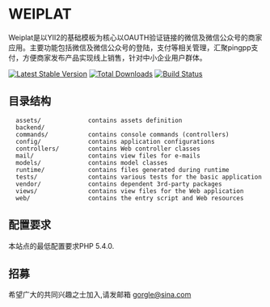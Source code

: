 WEIPLAT
============================

Weiplat是以YII2的基础模板为核心以OAUTH验证链接的微信及微信公众号的商家应用。主要功能包括微信及微信公众号的登陆，支付等相关管理，汇聚pingpp支付，方便商家发布产品实现线上销售，针对中小企业用户群体。

[![Latest Stable Version](https://poser.pugx.org/yiisoft/yii2-app-basic/v/stable.png)](https://packagist.org/packages/yiisoft/yii2-app-basic)
[![Total Downloads](https://poser.pugx.org/yiisoft/yii2-app-basic/downloads.png)](https://packagist.org/packages/yiisoft/yii2-app-basic)
[![Build Status](https://travis-ci.org/yiisoft/yii2-app-basic.svg?branch=master)](https://travis-ci.org/yiisoft/yii2-app-basic)

目录结构
-------------------

      assets/             contains assets definition
      backend/
      commands/           contains console commands (controllers)
      config/             contains application configurations
      controllers/        contains Web controller classes
      mail/               contains view files for e-mails
      models/             contains model classes
      runtime/            contains files generated during runtime
      tests/              contains various tests for the basic application
      vendor/             contains dependent 3rd-party packages
      views/              contains view files for the Web application
      web/                contains the entry script and Web resources



配置要求
------------

本站点的最低配置要求PHP 5.4.0.


招募
----------------------------

希望广大的共同兴趣之士加入,请发邮箱 gorgle@sina.com